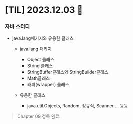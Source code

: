 # [TIL] 2023.12.03 📘

### 자바 스터디
  * java.lang패키지와 유용한 클래스
    * java.lang 패키지
      * Object 클래스
      * String 클래스
      * StringBuffer클래스와 StringBuilder클래스
      * Math클래스
      * 래퍼(wrapper) 클래스

    * 유용한 클래스
      * java.util.Objects, Random, 정규식, Scanner ... 등등

  > Chapter 09 정독 완료.
